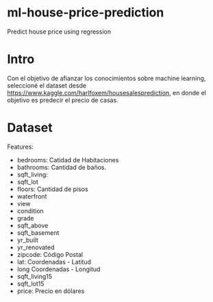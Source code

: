 # ml-house-price-prediction
Predict house price using regression

# Intro
Con el objetivo de afianzar los conocimientos sobre machine learning, seleccioné el dataset desde https://www.kaggle.com/harlfoxem/housesalesprediction, en donde el objetivo es predecir el precio de casas.

# Dataset
Features:
<ul>
  <li> bedrooms: Catidad de Habitaciones</li>
  <li> bathrooms: Cantidad de baños.</li>
  <li> sqft_living: </li>
  <li> sqft_lot </li>
  <li> floors: Cantidad de pisos </li>
  <li> waterfront </li>
  <li> view </li>
  <li> condition </li>
  <li> grade </li>
  <li> sqft_above </li>
  <li> sqft_basement </li>
  <li> yr_built </li>
  <li> yr_renovated </li>
  <li> zipcode: Código Postal </li>
  <li> lat: Coordenadas - Latitud </li>
  <li> long Coordenadas - Longitud </li>
  <li> sqft_living15 </li>
  <li> sqft_lot15 </li>
  <li> price: Precio en dólares </li>
</ul>

